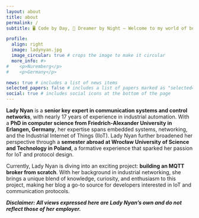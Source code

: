 ```yaml
---
layout: about
title: about
permalink: /
subtitle: 🖥️ Code by Day, 🌙 Dreamer by Night – Welcome to my world of bugs and bliss. 😼

profile:
  align: right
  image: ladynyan.jpg
  image_circular: true # crops the image to make it circular
  more_info: #>
#    <p>Nuremberg</p>
#    <p>Germany</p>

news: true # includes a list of news items
selected_papers: false # includes a list of papers marked as "selected={true}"
social: true # includes social icons at the bottom of the page
---
```


**Lady Nyan** is a **senior key expert in communication systems and control networks**, with nearly 17 years of experience in industrial automation. With a **PhD in computer science from Friedrich-Alexander University in Erlangen, Germany**, her expertise spans embedded systems, networking, and the Industrial Internet of Things (IIoT). Lady Nyan further broadened her perspective through a **semester abroad at Wrocław University of Science and Technology in Poland**, a formative experience that sparked her passion for IoT and protocol design.

Currently, Lady Nyan is diving into an exciting project: **building an MQTT broker from scratch**. With her background in industrial networking, she brings a unique blend of knowledge, curiosity, and enthusiasm to this project, making her blog a go-to source for developers interested in IoT and communication protocols.

***Disclaimer: All views expressed here are Lady Nyan’s own and do not reflect those of her employer.***
